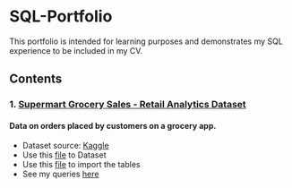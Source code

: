 # SQL-Portfolio
This portfolio is intended for learning purposes and demonstrates my SQL experience to be included in my CV.

## Contents
### 1. [Supermart Grocery Sales - Retail Analytics Dataset](./Supermart%20Grocery%20Sales%20-%20Retail%20Analytics%20Dataset/)
#### Data on orders placed by customers on a grocery app.
* Dataset source: [Kaggle](https://www.kaggle.com/datasets/mohamedharris/supermart-grocery-sales-retail-analytics-dataset)
* Use this [file](./Dataset) to Dataset
* Use this [file](./SQL) to import the tables
* See my queries [here](https://github.com/minemint/SQL-Portfolio/blob/main/Supermart%20Grocery%20Sales%20-%20Retail%20Analytics%20Dataset/query.sql)
